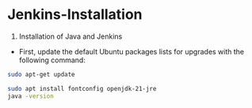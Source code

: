 # Jenkins-Installation

1. Installation of Java and Jenkins
* First, update the default Ubuntu packages lists for upgrades with the following command:
```bash
sudo apt-get update
```


```bash
sudo apt install fontconfig openjdk-21-jre
java -version
```


